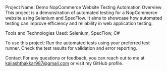 Project Name: Demo NopCommerce Website Testing Automation
Overview
This project is a demonstration of automated testing for a NopCommerce website using Selenium and SpecFlow. It aims to showcase how automated testing can improve efficiency and reliability in web application testing.

Tools and Technologies Used:
Selenium,
SpecFlow,
C#

To use this project:
Run the automated tests using your preferred test runner.
Check the test results for validation and error reporting.


Contact
For any questions or feedback, you can reach out to me at kailashthakkar987@gmail.com or visit my GitHub profile.

